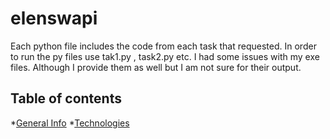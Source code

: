 # elenswapi

Each python file includes the code from each task that requested. In order to run the py files use tak1.py , task2.py etc. I had some issues with my exe files. Although I provide them as well but I am not sure for their output.
## Table of contents
*[General Info](#general-info)
*[Technologies](#technologies)

